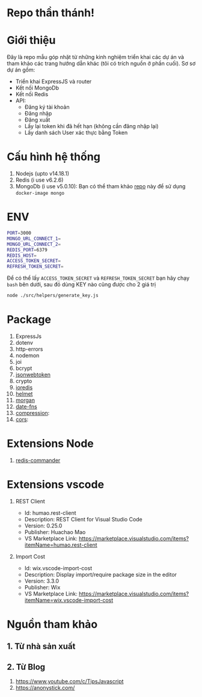# Repo thần thánh!

# Giới thiệu

Đây là repo mẫu góp nhặt từ những kinh nghiệm triển khai các dự án và tham khảo các trang hướng dẫn khác (tôi có trích nguồn ở phần cuối).
Sơ sơ dự án gồm:

- Triển khai ExpressJS và router
- Kết nối MongoDb
- Kết nối Redis
- API:
   - Đăng ký tài khoản
   - Đăng nhập
   - Đăng xuất
   - Lấy lại token khi đã hết hạn (không cần đăng nhập lại)
   - Lấy danh sách User xác thực bằng Token
# Cấu hình hệ thống

1. Nodejs (upto v14.18.1)
1. Redis (i use v6.2.6)
1. MongoDb (i use v5.0.10): Bạn có thể tham khảo [repo](https://github.com/thangtranse/mongo) này để sử dụng `docker-image mongo`
# ENV
```sh
PORT=3000
MONGO_URL_CONNECT_1=
MONGO_URL_CONNECT_2=
REDIS_PORT=6379
REDIS_HOST=
ACCESS_TOKEN_SECRET=
REFRESH_TOKEN_SECRET=
```
Để có thể lấy `ACCESS_TOKEN_SECRET` và `REFRESH_TOKEN_SECRET` bạn hãy chạy `bash` bên dưới, sau đó dùng KEY nào cũng được cho 2 giá trị

```sh
node ./src/helpers/generate_key.js 
```

# Package

1. ExpressJs
1. dotenv
1. http-errors
1. nodemon
1. joi
1. bcrypt
1. [jsonwebtoken](https://www.npmjs.com/package/jsonwebtoken)
1. crypto
1. [ioredis](https://www.npmjs.com/package/ioredis)
1. [helmet](https://www.npmjs.com/package/helmet)
1. [morgan](https://www.npmjs.com/package/morgan)
1. [date-fns](https://www.npmjs.com/package/date-fns)
1. [compression](https://www.npmjs.com/package/compression): 
1. [cors]():

# Extensions Node

1. [redis-commander](https://www.npmjs.com/package/redis-commander)

# Extensions vscode

1. REST Client

   - Id: humao.rest-client
   - Description: REST Client for Visual Studio Code
   - Version: 0.25.0
   - Publisher: Huachao Mao
   - VS Marketplace Link: https://marketplace.visualstudio.com/items?itemName=humao.rest-client

2. Import Cost

   - Id: wix.vscode-import-cost
   - Description: Display import/require package size in the editor
   - Version: 3.3.0
   - Publisher: Wix
   - VS Marketplace Link: https://marketplace.visualstudio.com/items?itemName=wix.vscode-import-cost

# Nguồn tham khảo

## 1. Từ nhà sản xuất
## 2. Từ Blog
1. https://www.youtube.com/c/TipsJavascript
1. https://anonystick.com/
